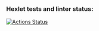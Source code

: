 ### Hexlet tests and linter status:
[![Actions Status](https://github.com/esonegin/java-project-lvl2/workflows/hexlet-check/badge.svg)](https://github.com/esonegin/java-project-lvl2/actions)
